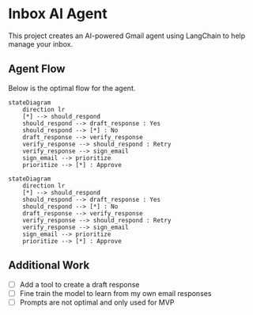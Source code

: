 # Inbox AI Agent

This project creates an AI-powered Gmail agent using LangChain to help manage your inbox.

## Agent Flow

Below is the optimal flow for the agent.

```mermaid
stateDiagram
    direction lr
    [*] --> should_respond
    should_respond --> draft_response : Yes
    should_respond --> [*] : No
    draft_response --> verify_response
    verify_response --> should_respond : Retry
    verify_response --> sign_email
    sign_email --> prioritize
    prioritize --> [*] : Approve
```

```
stateDiagram
    direction lr
    [*] --> should_respond
    should_respond --> draft_response : Yes
    should_respond --> [*] : No
    draft_response --> verify_response
    verify_response --> should_respond : Retry
    verify_response --> sign_email
    sign_email --> prioritize
    prioritize --> [*] : Approve
```

## Additional Work

- [ ] Add a tool to create a draft response
- [ ] Fine train the model to learn from my own email responses
- [ ] Prompts are not optimal and only used for MVP
